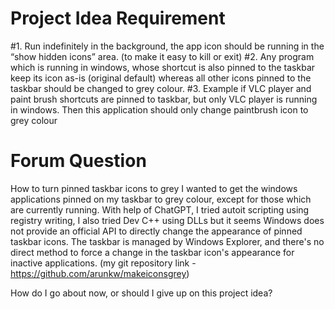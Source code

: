 #  Project Idea Requirement
#1. Run indefinitely in the background, the app icon should be running in the “show hidden icons” area. (to make it easy to kill or exit)
#2. Any program which is running in windows, whose shortcut is also pinned to the taskbar keep its icon as-is (original default) whereas all other icons pinned to the taskbar should be changed to grey colour. 
#3. Example if VLC player and paint brush shortcuts are pinned to taskbar, but only VLC player is running in windows. Then this application should only change paintbrush icon to grey colour

# Forum Question
How to turn pinned taskbar icons to grey
I wanted to get the windows applications pinned on my taskbar to grey colour, except for those which are currently running. With help of ChatGPT, I tried autoit scripting using registry writing, I also tried Dev C++ using DLLs but it seems Windows does not provide an official API to directly change the appearance of pinned taskbar icons. The taskbar is managed by Windows Explorer, and there's no direct method to force a change in the taskbar icon's appearance for inactive applications.
(my git repository link - https://github.com/arunkw/makeiconsgrey)

How do I go about now, or should I give up on this project idea? 
